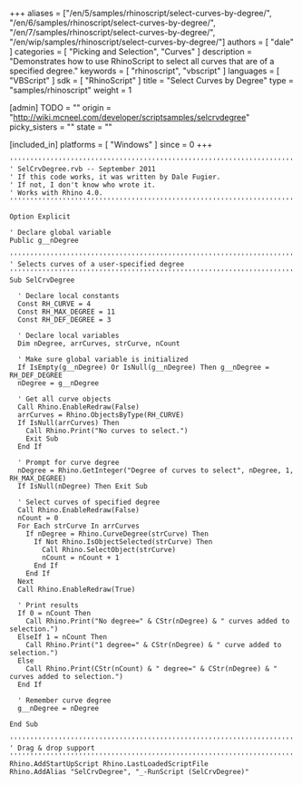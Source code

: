 +++
aliases = ["/en/5/samples/rhinoscript/select-curves-by-degree/", "/en/6/samples/rhinoscript/select-curves-by-degree/", "/en/7/samples/rhinoscript/select-curves-by-degree/", "/en/wip/samples/rhinoscript/select-curves-by-degree/"]
authors = [ "dale" ]
categories = [ "Picking and Selection", "Curves" ]
description = "Demonstrates how to use RhinoScript to select all curves that are of a specified degree."
keywords = [ "rhinoscript", "vbscript" ]
languages = [ "VBScript" ]
sdk = [ "RhinoScript" ]
title = "Select Curves by Degree"
type = "samples/rhinoscript"
weight = 1

[admin]
TODO = ""
origin = "http://wiki.mcneel.com/developer/scriptsamples/selcrvdegree"
picky_sisters = ""
state = ""

[included_in]
platforms = [ "Windows" ]
since = 0
+++

```vbnet
'''''''''''''''''''''''''''''''''''''''''''''''''''''''''''''''''''''''''''''
' SelCrvDegree.rvb -- September 2011
' If this code works, it was written by Dale Fugier.
' If not, I don't know who wrote it.
' Works with Rhino 4.0.
'''''''''''''''''''''''''''''''''''''''''''''''''''''''''''''''''''''''''''''

Option Explicit

' Declare global variable
Public g__nDegree

'''''''''''''''''''''''''''''''''''''''''''''''''''''''''''''''''''''''''''''
' Selects curves of a user-specified degree
'''''''''''''''''''''''''''''''''''''''''''''''''''''''''''''''''''''''''''''
Sub SelCrvDegree

  ' Declare local constants
  Const RH_CURVE = 4
  Const RH_MAX_DEGREE = 11
  Const RH_DEF_DEGREE = 3

  ' Declare local variables
  Dim nDegree, arrCurves, strCurve, nCount

  ' Make sure global variable is initialized
  If IsEmpty(g__nDegree) Or IsNull(g__nDegree) Then g__nDegree = RH_DEF_DEGREE
  nDegree = g__nDegree

  ' Get all curve objects
  Call Rhino.EnableRedraw(False)    
  arrCurves = Rhino.ObjectsByType(RH_CURVE)
  If IsNull(arrCurves) Then
    Call Rhino.Print("No curves to select.")
    Exit Sub
  End If

  ' Prompt for curve degree
  nDegree = Rhino.GetInteger("Degree of curves to select", nDegree, 1, RH_MAX_DEGREE)
  If IsNull(nDegree) Then Exit Sub

  ' Select curves of specified degree
  Call Rhino.EnableRedraw(False)
  nCount = 0
  For Each strCurve In arrCurves
    If nDegree = Rhino.CurveDegree(strCurve) Then
      If Not Rhino.IsObjectSelected(strCurve) Then
        Call Rhino.SelectObject(strCurve)
        nCount = nCount + 1
      End If        
    End If
  Next
  Call Rhino.EnableRedraw(True)

  ' Print results
  If 0 = nCount Then
    Call Rhino.Print("No degree=" & CStr(nDegree) & " curves added to selection.")
  ElseIf 1 = nCount Then
    Call Rhino.Print("1 degree=" & CStr(nDegree) & " curve added to selection.")
  Else
    Call Rhino.Print(CStr(nCount) & " degree=" & CStr(nDegree) & " curves added to selection.")
  End If  

  ' Remember curve degree
  g__nDegree = nDegree

End Sub

'''''''''''''''''''''''''''''''''''''''''''''''''''''''''''''''''''''''''''''
' Drag & drop support
'''''''''''''''''''''''''''''''''''''''''''''''''''''''''''''''''''''''''''''
Rhino.AddStartUpScript Rhino.LastLoadedScriptFile
Rhino.AddAlias "SelCrvDegree", "_-RunScript (SelCrvDegree)"
```

